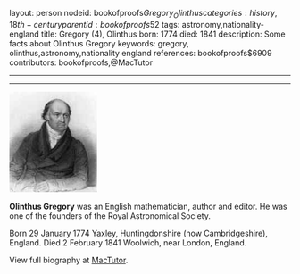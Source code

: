 layout: person
nodeid: bookofproofs$Gregory_Olinthus
categories: history,18th-century
parentid: bookofproofs$52
tags: astronomy,nationality-england
title: Gregory (4), Olinthus
born: 1774
died: 1841
description: Some facts about Olinthus Gregory
keywords: gregory, olinthus,astronomy,nationality england
references: bookofproofs$6909
contributors: bookofproofs,@MacTutor

---


---

![Gregory_Olinthus.jpg](https://github.com/bookofproofs/bookofproofs.github.io/blob/main/_sources/_assets/images/portraits/Gregory_Olinthus.jpg?raw=true)

**Olinthus Gregory**  was an English mathematician, author and editor. He was one of the founders of the Royal Astronomical Society.

Born 29 January 1774 Yaxley, Huntingdonshire (now Cambridgeshire), England. Died 2 February 1841 Woolwich, near London, England.


View full biography at [MacTutor](https://mathshistory.st-andrews.ac.uk/Biographies/Gregory_Olinthus/).